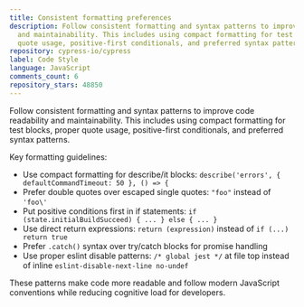 ```yaml
---
title: Consistent formatting preferences
description: Follow consistent formatting and syntax patterns to improve code readability
  and maintainability. This includes using compact formatting for test blocks, proper
  quote usage, positive-first conditionals, and preferred syntax patterns.
repository: cypress-io/cypress
label: Code Style
language: JavaScript
comments_count: 6
repository_stars: 48850
---
```


Follow consistent formatting and syntax patterns to improve code readability and maintainability. This includes using compact formatting for test blocks, proper quote usage, positive-first conditionals, and preferred syntax patterns.

Key formatting guidelines:
- Use compact formatting for describe/it blocks: `describe('errors', { defaultCommandTimeout: 50 }, () => {`
- Prefer double quotes over escaped single quotes: `"foo"` instead of `'foo\'`  
- Put positive conditions first in if statements: `if (state.initialBuildSucceed) { ... } else { ... }`
- Use direct return expressions: `return (expression)` instead of `if (...) return true`
- Prefer `.catch()` syntax over try/catch blocks for promise handling
- Use proper eslint disable patterns: `/* global jest */` at file top instead of inline `eslint-disable-next-line no-undef`

These patterns make code more readable and follow modern JavaScript conventions while reducing cognitive load for developers.